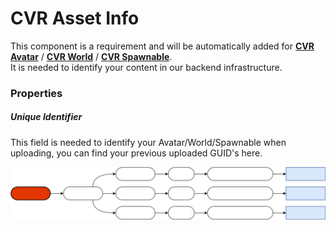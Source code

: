 # CVR Asset Info
This component is a requirement and will be automatically added for **[CVR Avatar](../avatar/components/avatar.md)** / 
**[CVR World](../world/components/world.md)** / **[CVR Spawnable](../spawnable/components/spawnable.md)**.  
It is needed to identify your content in our backend infrastructure.

### Properties

##### Unique Identifier

This field is needed to identify your Avatar/World/Spawnable when uploading, you can find your previous uploaded GUID's here.

![](../../assets/images/asset-info.svg)